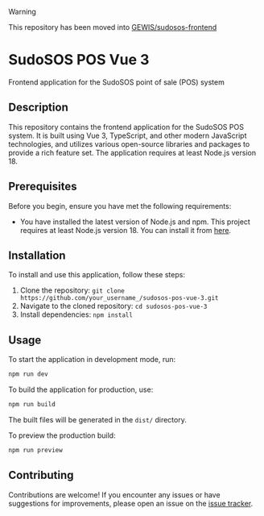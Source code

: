 > [!WARNING]
> This repository has been moved into [GEWIS/sudosos-frontend](https://github.com/GEWIS/sudosos-frontend)

# SudoSOS POS Vue 3

Frontend application for the SudoSOS point of sale (POS) system

## Description
This repository contains the frontend application for the SudoSOS POS system. It is built using Vue 3, TypeScript, and other modern JavaScript technologies, and utilizes various open-source libraries and packages to provide a rich feature set. The application requires at least Node.js version 18.

## Prerequisites

Before you begin, ensure you have met the following requirements:
* You have installed the latest version of Node.js and npm. This project requires at least Node.js version 18. You can install it from [here](https://nodejs.org/).

## Installation
To install and use this application, follow these steps:

1. Clone the repository: `git clone https://github.com/your_username_/sudosos-pos-vue-3.git`
2. Navigate to the cloned repository: `cd sudosos-pos-vue-3`
3. Install dependencies: `npm install`

## Usage

To start the application in development mode, run:
```bash
npm run dev
```

To build the application for production, use:
```bash
npm run build
```

The built files will be generated in the `dist/` directory.

To preview the production build:
```bash
npm run preview
```

## Contributing
Contributions are welcome! If you encounter any issues or have suggestions for improvements, please open an issue on the [issue tracker](https://github.com/your_username_/sudosos-pos-vue-3/issues).
